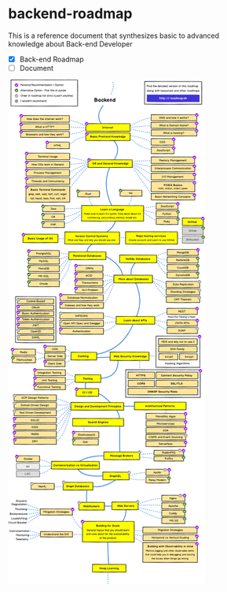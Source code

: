 # backend-roadmap
This is a reference document that synthesizes basic to advanced knowledge about Back-end Developer

- [x] Back-end Roadmap
- [ ] Document

![roadmap](resources/images/backend-roadmap.png)